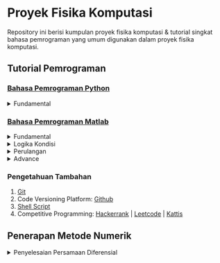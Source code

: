 # **Proyek Fisika Komputasi**

Repository ini berisi kumpulan proyek fisika komputasi & tutorial singkat bahasa pemrograman yang umum digunakan dalam proyek fisika komputasi.

## **Tutorial Pemrograman**
### [Bahasa Pemrograman Python](https://github.com/rfajri27/proyek_fisika_komputasi/tree/main/tutorial_python)
<details>
<summary>Fundamental</summary>
</details>

### [Bahasa Pemrograman Matlab](https://github.com/rfajri27/proyek_fisika_komputasi/tree/main/tutorial-matlab/)

<details>
<summary>Fundamental</summary>

- [Membuat `Hello World`](https://github.com/rfajri27/proyek_fisika_komputasi/tree/main/tutorial-matlab/hello_world.m)
- [Meminta `input`](https://github.com/rfajri27/proyek_fisika_komputasi/tree/main/tutorial-matlab/input_.m)
- [Membuat output dengan menggunakan `disp`](https://github.com/rfajri27/proyek_fisika_komputasi/tree/main/tutorial-matlab/disp_.m)
- [Membuat matriks/array](https://github.com/rfajri27/proyek_fisika_komputasi/tree/main/tutorial-matlab/matriks.m)
    -  [Contoh lain membuat matriks](https://github.com/rfajri27/proyek_fisika_komputasi/tree/main/tutorial-matlab/matriks2.m)
- [Mendefinisikan sebuah function](https://github.com/rfajri27/proyek_fisika_komputasi/tree/main/tutorial-matlab/function_.m)
    - [Menghitung luas lingkaran](https://github.com/rfajri27/proyek_fisika_komputasi/tree/main/tutorial-matlab/luaslingkaran.m)
    - [Menghitung luas persegi](https://github.com/rfajri27/proyek_fisika_komputasi/tree/main/tutorial-matlab/luaspersegi.m)

</details>

<details>
<summary>Logika Kondisi</summary>

- [Kondisi `if`](https://github.com/rfajri27/proyek_fisika_komputasi/tree/main/tutorial-matlab/ifStatement.m)

</details>

<details>
<summary>Perulangan</summary>

- [Perulangan `while`](https://github.com/rfajri27/proyek_fisika_komputasi/tree/main/tutorial-matlab/whileLoop.m)
- [Perulangan `for`](https://github.com/rfajri27/proyek_fisika_komputasi/tree/main/tutorial-matlab/forLoop.m)

</details>

<details>
<summary>Advance</summary>

- [Membuat plot](https://github.com/rfajri27/proyek_fisika_komputasi/tree/main/tutorial-matlab/Plot.m)
    - [Subplot](https://github.com/rfajri27/proyek_fisika_komputasi/tree/main/tutorial-matlab/Subplot.m)
    - [Penggunaan `hold`](https://github.com/rfajri27/proyek_fisika_komputasi/tree/main/tutorial-matlab/holdOnOff.m)
- [Control flow](https://github.com/rfajri27/proyek_fisika_komputasi/tree/main/tutorial-matlab/controlFlow.m)

</details>

### Pengetahuan Tambahan

1. [Git](https://git-scm.com/doc)
2. Code Versioning Platform: [Github](https://github.com/)
3. [Shell Script](https://dagshub.com/blog/effective-linux-bash-data-scientists/)
4. Competitive Programming: [Hackerrank](https://www.hackerrank.com/) | [Leetcode](https://leetcode.com/) | [Kattis](https://open.kattis.com/)

## **Penerapan Metode Numerik**

<details>
<summary>Penyelesaian Persamaan Diferensial</summary>

### [Gerak Harmonik Sederhana](https://github.com/rfajri27/proyek_fisika_komputasi/blob/main/GHS/GHS1.ipynb)

#### Permasaan Umum

#### Persamaan Numerik

#### Hasil

### [Gerak Harmonik Teredam]()

</details>


